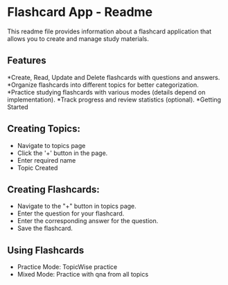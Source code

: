 # Flashcard App - Readme
This readme file provides information about a flashcard application that allows you to create and manage study materials.

## Features
*Create, Read, Update and Delete flashcards with questions and answers.
*Organize flashcards into different topics for better categorization.
*Practice studying flashcards with various modes (details depend on implementation).
*Track progress and review statistics (optional).
*Getting Started

## Creating Topics:
* Navigate to topics page
* Click the '+' button in the page.
* Enter required name
* Topic Created

## Creating Flashcards:
* Navigate to the "+" button in topics page.
* Enter the question for your flashcard.
* Enter the corresponding answer for the question.
* Save the flashcard.

## Using Flashcards
* Practice Mode: TopicWise practice
* Mixed Mode: Practice with qna from all topics
